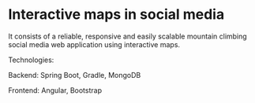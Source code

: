 # Interactive maps in social media
It consists of a reliable, responsive and easily scalable mountain climbing social media web application using interactive maps.

Technologies:

Backend: Spring Boot, Gradle, MongoDB

Frontend: Angular, Bootstrap

